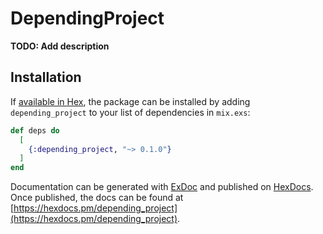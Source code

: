 # DependingProject

**TODO: Add description**

## Installation

If [available in Hex](https://hex.pm/docs/publish), the package can be installed
by adding `depending_project` to your list of dependencies in `mix.exs`:

```elixir
def deps do
  [
    {:depending_project, "~> 0.1.0"}
  ]
end
```

Documentation can be generated with [ExDoc](https://github.com/elixir-lang/ex_doc)
and published on [HexDocs](https://hexdocs.pm). Once published, the docs can
be found at [https://hexdocs.pm/depending_project](https://hexdocs.pm/depending_project).

